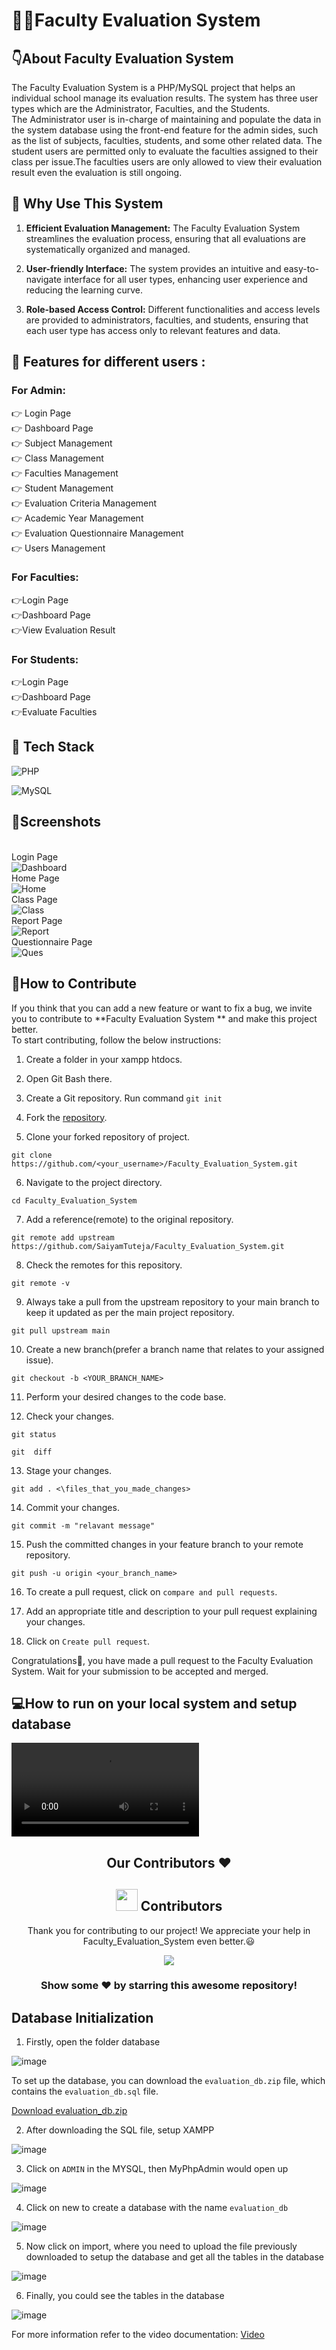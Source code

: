 # 👩‍🏫Faculty Evaluation System


## 👇About Faculty Evaluation System
The Faculty Evaluation System is a PHP/MySQL project that helps an individual school manage its evaluation results. The system has three user types which are the Administrator, Faculties, and the Students.
<br>
The Administrator user is in-charge of maintaining and populate the data in the system database using the front-end feature for the admin sides, such as the list of subjects, faculties, students, and some other related data. The student users are permitted only to evaluate the faculties assigned to their class per issue.The faculties users are only allowed to view their evaluation result even the evaluation is still ongoing.


## 🌟 Why Use This System
1. **Efficient Evaluation Management:** The Faculty Evaluation System streamlines the evaluation process, ensuring that all evaluations are systematically organized and managed.

2. **User-friendly Interface:** The system provides an intuitive and easy-to-navigate interface for all user types, enhancing user experience and reducing the learning curve.

3. **Role-based Access Control:** Different functionalities and access levels are provided to administrators, faculties, and students, ensuring that each user type has access only to relevant features and data.

## 💫 Features for different users :
### For Admin:
👉 Login Page<br>
👉 Dashboard Page<br>
👉 Subject Management<br>
👉 Class Management<br>
👉 Faculties Management<br>
👉 Student Management<br>
👉 Evaluation Criteria Management<br>
👉 Academic Year Management<br>
👉 Evaluation Questionnaire Management<br>
👉 Users Management<br>

### For Faculties:
👉Login Page<br>
👉Dashboard Page<br>
👉View Evaluation Result<br>


### For Students:
👉Login Page<br>
👉Dashboard Page<br>
👉Evaluate Faculties<br>

## 📌 Tech Stack
![PHP](https://img.shields.io/badge/PHP-777BB4?style=for-the-badge&logo=php&logoColor=white)

![MySQL](https://img.shields.io/badge/mysql-4479A1.svg?style=for-the-badge&logo=mysql&logoColor=white)

## 📸Screenshots
<br>Login Page<br>
![Dashboard](images/1.png)
<br>Home Page<br>
![Home](images/2.png)
<br>Class Page<br>
![Class](images/3.png)
<br>Report Page<br>
![Report](images/4.png)
<br>Questionnaire Page<br>
![Ques](images/5.png)


## 🤝How to Contribute

If you think that you can add a new feature or want to fix a bug, we invite you to contribute to **Faculty Evaluation System
** and make this project better. 
<br>To start contributing, follow the below instructions:

1.  Create a folder in your xampp htdocs.

2.   Open Git Bash there.

3.  Create a Git repository.
            Run command  `git init`
            
4.  Fork the  [repository](https://github.com/SaiyamTuteja/Faculty_Evaluation_System.git).

5.  Clone your forked repository of project.
```
git clone https://github.com/<your_username>/Faculty_Evaluation_System.git
```

6.  Navigate to the project directory.

```
cd Faculty_Evaluation_System
```
7.  Add a reference(remote) to the original repository.

```
git remote add upstream https://github.com/SaiyamTuteja/Faculty_Evaluation_System.git
```
8.  Check the remotes for this repository.

```
git remote -v
```

9.  Always take a pull from the upstream repository to your main branch to keep it updated as per the main project repository.

```
git pull upstream main
```

10.  Create a new branch(prefer a branch name that relates to your assigned issue).

```
git checkout -b <YOUR_BRANCH_NAME>
```

11.  Perform your desired changes to the code base.
    
12.  Check your changes.
    

```
git status
```

```
git  diff
```

13.  Stage your changes.

```
git add . <\files_that_you_made_changes>
```

14.  Commit your changes.

```
git commit -m "relavant message"
```

15.  Push the committed changes in your feature branch to your remote repository.

```
git push -u origin <your_branch_name>
```

16.  To create a pull request, click on  `compare and pull requests`.
    
17.  Add an appropriate title and description to your pull request explaining your changes.
    
18.  Click on  `Create pull request`.
    

Congratulations🎉, you have made a pull request to the Faculty Evaluation System. Wait for your submission to be accepted and merged.


## 💻How to run on your local system and setup database


![record](record.mp4)

<h2 align = "center">Our Contributors ❤️</h2>
<div align = "center">
 <div>
  <h2><img src="https://raw.githubusercontent.com/Tarikul-Islam-Anik/Animated-Fluent-Emojis/master/Emojis/Smilies/Red%20Heart.png" width="35" height="35"> Contributors</h2>
</div>

Thank you for contributing to our project! We appreciate your help in Faculty_Evaluation_System even better.😃

<center>
<a href="https://github.com/SaiyamTuteja/Faculty_Evaluation_System/graphs/contributors">
  <img src="https://contrib.rocks/image?repo=SaiyamTuteja/Faculty_Evaluation_System" />
</a>

### Show some ❤️ by starring this awesome repository!

</div>

## Database Initialization

1. Firstly, open the folder database 

![image](https://github.com/meenakshiiyer2531/Faculty_Evaluation_System/assets/74537549/a3df1ac8-a145-44f8-b095-0b879db60379)

To set up the database, you can download the `evaluation_db.zip` file, which contains the `evaluation_db.sql` file.

[Download evaluation_db.zip](database/evaluation_db.zip)

2. After downloading the SQL file, setup XAMPP

![image](https://github.com/meenakshiiyer2531/Faculty_Evaluation_System/assets/74537549/d3c428ec-2ba9-474f-9e78-4e5a75e0ff4b)

3. Click on `ADMIN` in the MYSQL, then MyPhpAdmin would open up

![image](https://github.com/meenakshiiyer2531/Faculty_Evaluation_System/assets/74537549/a378ffe9-3cbd-4bd1-9f33-91db89d2a8f5)

4. Click on new to create a database with the name `evaluation_db`

![image](https://github.com/meenakshiiyer2531/Faculty_Evaluation_System/assets/74537549/807e3908-ab4e-42e1-9475-b8637fa7717b)

5. Now click on import, where you need to upload the file previously downloaded to setup the database and get all the tables in the database

![image](https://github.com/meenakshiiyer2531/Faculty_Evaluation_System/assets/74537549/e166dbf5-63cf-40a7-aa0d-e39715905e5f)

6. Finally, you could see the tables in the database

![image](https://github.com/meenakshiiyer2531/Faculty_Evaluation_System/assets/74537549/6d57fde5-7c72-43e2-9d08-1a7f39428820)

For more information refer to the video documentation:
[Video](https://drive.google.com/file/d/10mM0y7YKW3bdqq_ltcBM38YxIAF4iP-u/view?usp=sharing)
